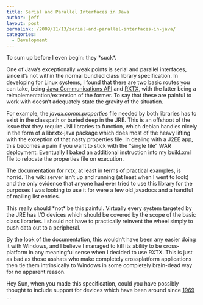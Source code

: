 ```yaml
---
title: Serial and Parallel Interfaces in Java
author: jeff
layout: post
permalink: /2009/11/13/serial-and-parallel-interfaces-in-java/
categories:
  - Development
---
```


To sum up before I even begin: they \*suck\*.

One of Java’s exceptionally weak points is serial and parallel interfaces, since it’s not within the normal bundled class library specification. In developing for Linux systems, I found that there are two basic routes you can take, being [Java Communications API][1] and [RXTX][2], with the latter being a reimplementation/extension of the former. To say that these are painful to work with doesn’t adequately state the gravity of the situation.

 [1]: http://java.sun.com/products/javacomm/
 [2]: http://users.frii.com/jarvi/rxtx/

For example, the *javax.comm.properties* file needed by both libraries has to exist in the classpath or buried deep in the JRE. This is an offshoot of the issue that they require JNI libraries to function, which debian handles nicely in the form of a librxtx-java package which does most of the heavy lifting with the exception of that nasty properties file. In dealing with a J2EE app, this becomes a pain if you want to stick with the “single file” WAR deployment. Eventually I baked an additional instruction into my build.xml file to relocate the properties file on execution.

The documentation for rxtx, at least in terms of practical examples, is horrid. The wiki server isn’t up and running (at least when I went to look) and the only evidence that anyone had ever tried to use this library for the purposes I was looking to use it for were a few old javadocs and a handful of mailing list entries.

This really should \*not\* be this painful. Virtually every system targeted by the JRE has I/O devices which should be covered by the scope of the basic class libraries. I should not have to practically reinvent the wheel simply to push data out to a peripheral.

By the look of the documentation, this wouldn’t have been any easier doing it with Windows, and I believe I managed to kill its ability to be cross-platform in any meaningful sense when I decided to use RXTX. This is just as bad as those asshats who make completely crossplatform applications then tie them intrinsically to Windows in some completely brain-dead way for no apparent reason.

Hey Sun, when you made this specification, could you have possibly thought to include support for devices which have been around since [1969][3] … 

 [3]: http://en.wikipedia.org/wiki/RS-232
